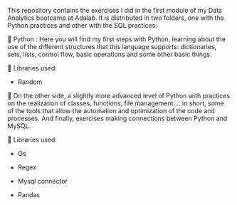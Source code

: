 This repository contains the exercises I did in the first module of my Data Analytics bootcamp at Adalab. It is distributed in two folders, one with the Python practices and other with the SQL practices:

🐍 Python :
Here you will find my first steps with Python, learning about the use of the different structures that this language supports: dictionaries, sets, lists, control flow, basic operations and some other basic things.


📖 Libraries used: 

  - Random
 
🐬 On the other side, a slightly more advanced level of Python with practices on the realization of classes, functions, file management ... in short, some of the tools that allow the automation and optimization of the code and processes. And finally, exercises making connections between Python and   MySQL.

📖 Libraries used: 

  - Os
  
  - Regex
  
  - Mysql connector
  
  - Pandas
